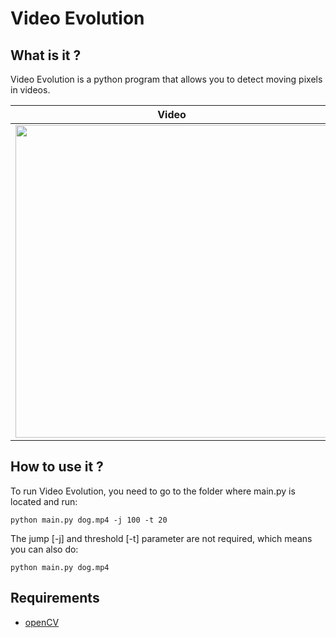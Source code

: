 # Video Evolution

## What is it ?

Video Evolution is a python program that allows you to detect moving pixels in videos.

Video | Output image
----- | ------------
<a href="https://www.youtube.com/watch?v=cG_7OxVTfgc"><img width="500px" src="https://i.imgur.com/MgzBeHj.jpg"/></a> | <img width="500px" src="https://i.imgur.com/bLwxt2j.jpg"/>

## How to use it ?

To run Video Evolution, you need to go to the folder where main.py is located and run:
```
python main.py dog.mp4 -j 100 -t 20
```
The jump [-j] and threshold [-t] parameter are not required, which means you can also do:
```
python main.py dog.mp4
```

## Requirements

- [openCV](https://pypi.org/project/opencv-python/)
